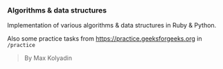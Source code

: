 ### Algorithms & data structures
Implementation of various algorithms & data structures in Ruby & Python.


Also some practice tasks from https://practice.geeksforgeeks.org in `/practice`

> By Max Kolyadin